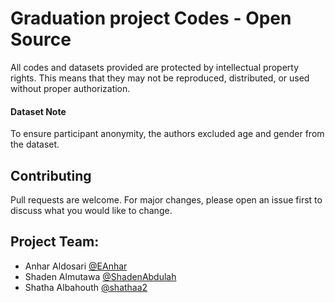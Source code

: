 # Graduation project Codes - Open Source

All codes and datasets provided are protected by intellectual property rights. This means that they may not be reproduced, distributed, or used without proper authorization.

#### Dataset Note
To ensure participant anonymity, the authors excluded age and gender from the dataset.

## Contributing

Pull requests are welcome. For major changes, please open an issue first
to discuss what you would like to change.

## Project Team:
* Anhar Aldosari [@EAnhar](https://github.com/EAnhar)
* Shaden Almutawa [@ShadenAbdulah](https://github.com/ShadenAbdulah)
* Shatha Albahouth [@shathaa2](https://github.com/shathaa2)
